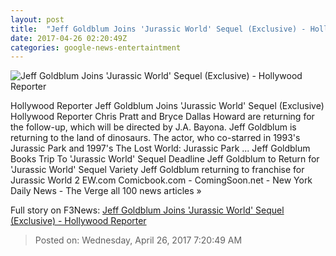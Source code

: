 ```yaml
---
layout: post
title:  "Jeff Goldblum Joins 'Jurassic World' Sequel (Exclusive) - Hollywood Reporter"
date: 2017-04-26 02:20:49Z
categories: google-news-entertaintment
---
```


![Jeff Goldblum Joins 'Jurassic World' Sequel (Exclusive) - Hollywood Reporter](http://cdn4.thr.com/sites/default/files/2017/04/jeff_goldblum.jpg)

Hollywood Reporter Jeff Goldblum Joins 'Jurassic World' Sequel (Exclusive) Hollywood Reporter Chris Pratt and Bryce Dallas Howard are returning for the follow-up, which will be directed by J.A. Bayona. Jeff Goldblum is returning to the land of dinosaurs. The actor, who co-starred in 1993's Jurassic Park and 1997's The Lost World: Jurassic Park ... Jeff Goldblum Books Trip To 'Jurassic World' Sequel Deadline Jeff Goldblum to Return for 'Jurassic World' Sequel Variety Jeff Goldblum returning to franchise for Jurassic World 2 EW.com Comicbook.com - ComingSoon.net - New York Daily News - The Verge all 100 news articles »


Full story on F3News: [Jeff Goldblum Joins 'Jurassic World' Sequel (Exclusive) - Hollywood Reporter](http://www.f3nws.com/n/bcBepH)

> Posted on: Wednesday, April 26, 2017 7:20:49 AM
